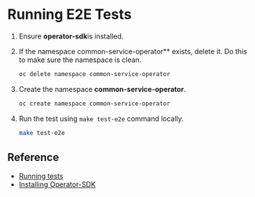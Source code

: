 # Running E2E Tests

1. Ensure **operator-sdk**is installed.

2. If the namespace common-service-operator** exists, delete it. Do this to make sure the namespace is clean.

    ```bash
    oc delete namespace common-service-operator
    ```

3. Create the namespace **common-service-operator**.

    ```bash
    oc create namespace common-service-operator
    ```

4. Run the test using `make test-e2e`  command locally.

    ```bash
    make test-e2e
    ```

## Reference

* [Running tests](https://github.com/operator-framework/operator-sdk/blob/master/doc/test-framework/writing-e2e-tests.md#running-the-tests)
* [Installing Operator-SDK](https://github.com/operator-framework/operator-sdk#quick-start)
